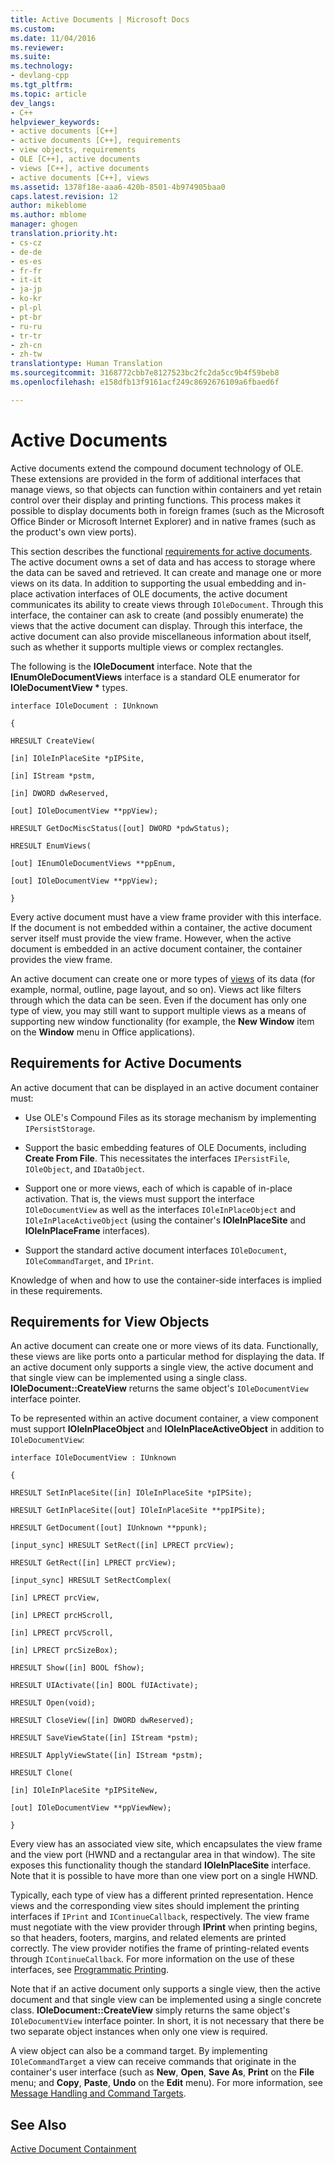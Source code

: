 ```yaml
---
title: Active Documents | Microsoft Docs
ms.custom: 
ms.date: 11/04/2016
ms.reviewer: 
ms.suite: 
ms.technology:
- devlang-cpp
ms.tgt_pltfrm: 
ms.topic: article
dev_langs:
- C++
helpviewer_keywords:
- active documents [C++]
- active documents [C++], requirements
- view objects, requirements
- OLE [C++], active documents
- views [C++], active documents
- active documents [C++], views
ms.assetid: 1378f18e-aaa6-420b-8501-4b974905baa0
caps.latest.revision: 12
author: mikeblome
ms.author: mblome
manager: ghogen
translation.priority.ht:
- cs-cz
- de-de
- es-es
- fr-fr
- it-it
- ja-jp
- ko-kr
- pl-pl
- pt-br
- ru-ru
- tr-tr
- zh-cn
- zh-tw
translationtype: Human Translation
ms.sourcegitcommit: 3168772cbb7e8127523bc2fc2da5cc9b4f59beb8
ms.openlocfilehash: e158dfb13f9161acf249c8692676109a6fbaed6f

---
```

# Active Documents
Active documents extend the compound document technology of OLE. These extensions are provided in the form of additional interfaces that manage views, so that objects can function within containers and yet retain control over their display and printing functions. This process makes it possible to display documents both in foreign frames (such as the Microsoft Office Binder or Microsoft Internet Explorer) and in native frames (such as the product's own view ports).  
  
 This section describes the functional [requirements for active documents](#requirements_for_active_documents). The active document owns a set of data and has access to storage where the data can be saved and retrieved. It can create and manage one or more views on its data. In addition to supporting the usual embedding and in-place activation interfaces of OLE documents, the active document communicates its ability to create views through `IOleDocument`. Through this interface, the container can ask to create (and possibly enumerate) the views that the active document can display. Through this interface, the active document can also provide miscellaneous information about itself, such as whether it supports multiple views or complex rectangles.  
  
 The following is the **IOleDocument** interface. Note that the **IEnumOleDocumentViews** interface is a standard OLE enumerator for **IOleDocumentView \*** types.  
  
 `interface IOleDocument : IUnknown`  
  
 `{`  
  
 `HRESULT CreateView(`  
  
 `[in] IOleInPlaceSite *pIPSite,`  
  
 `[in] IStream *pstm,`  
  
 `[in] DWORD dwReserved,`  
  
 `[out] IOleDocumentView **ppView);`  
  
 `HRESULT GetDocMiscStatus([out] DWORD *pdwStatus);`  
  
 `HRESULT EnumViews(`  
  
 `[out] IEnumOleDocumentViews **ppEnum,`  
  
 `[out] IOleDocumentView **ppView);`  
  
 `}`  
  
 Every active document must have a view frame provider with this interface. If the document is not embedded within a container, the active document server itself must provide the view frame. However, when the active document is embedded in an active document container, the container provides the view frame.  
  
 An active document can create one or more types of [views](#requirements_for_view_objects) of its data (for example, normal, outline, page layout, and so on). Views act like filters through which the data can be seen. Even if the document has only one type of view, you may still want to support multiple views as a means of supporting new window functionality (for example, the **New Window** item on the **Window** menu in Office applications).  
  
##  <a name="requirements_for_active_documents"></a> Requirements for Active Documents  
 An active document that can be displayed in an active document container must:  
  
-   Use OLE's Compound Files as its storage mechanism by implementing `IPersistStorage`.  
  
-   Support the basic embedding features of OLE Documents, including **Create From File**. This necessitates the interfaces `IPersistFile`, `IOleObject`, and `IDataObject`.  
  
-   Support one or more views, each of which is capable of in-place activation. That is, the views must support the interface `IOleDocumentView` as well as the interfaces `IOleInPlaceObject` and `IOleInPlaceActiveObject` (using the container's **IOleInPlaceSite** and **IOleInPlaceFrame** interfaces).  
  
-   Support the standard active document interfaces `IOleDocument`, `IOleCommandTarget`, and `IPrint`.  
  
 Knowledge of when and how to use the container-side interfaces is implied in these requirements.  
  
##  <a name="requirements_for_view_objects"></a> Requirements for View Objects  
 An active document can create one or more views of its data. Functionally, these views are like ports onto a particular method for displaying the data. If an active document only supports a single view, the active document and that single view can be implemented using a single class. **IOleDocument::CreateView** returns the same object's `IOleDocumentView` interface pointer.  
  
 To be represented within an active document container, a view component must support **IOleInPlaceObject** and **IOleInPlaceActiveObject** in addition to `IOleDocumentView`:  
  
 `interface IOleDocumentView : IUnknown`  
  
 `{`  
  
 `HRESULT SetInPlaceSite([in] IOleInPlaceSite *pIPSite);`  
  
 `HRESULT GetInPlaceSite([out] IOleInPlaceSite **ppIPSite);`  
  
 `HRESULT GetDocument([out] IUnknown **ppunk);`  
  
 `[input_sync] HRESULT SetRect([in] LPRECT prcView);`  
  
 `HRESULT GetRect([in] LPRECT prcView);`  
  
 `[input_sync] HRESULT SetRectComplex(`  
  
 `[in] LPRECT prcView,`  
  
 `[in] LPRECT prcHScroll,`  
  
 `[in] LPRECT prcVScroll,`  
  
 `[in] LPRECT prcSizeBox);`  
  
 `HRESULT Show([in] BOOL fShow);`  
  
 `HRESULT UIActivate([in] BOOL fUIActivate);`  
  
 `HRESULT Open(void);`  
  
 `HRESULT CloseView([in] DWORD dwReserved);`  
  
 `HRESULT SaveViewState([in] IStream *pstm);`  
  
 `HRESULT ApplyViewState([in] IStream *pstm);`  
  
 `HRESULT Clone(`  
  
 `[in] IOleInPlaceSite *pIPSiteNew,`  
  
 `[out] IOleDocumentView **ppViewNew);`  
  
 `}`  
  
 Every view has an associated view site, which encapsulates the view frame and the view port (HWND and a rectangular area in that window). The site exposes this functionality though the standard **IOleInPlaceSite** interface. Note that it is possible to have more than one view port on a single HWND.  
  
 Typically, each type of view has a different printed representation. Hence views and the corresponding view sites should implement the printing interfaces if `IPrint` and `IContinueCallback`, respectively. The view frame must negotiate with the view provider through **IPrint** when printing begins, so that headers, footers, margins, and related elements are printed correctly. The view provider notifies the frame of printing-related events through `IContinueCallback`. For more information on the use of these interfaces, see [Programmatic Printing](../mfc/programmatic-printing.md).  
  
 Note that if an active document only supports a single view, then the active document and that single view can be implemented using a single concrete class. **IOleDocument::CreateView** simply returns the same object's `IOleDocumentView` interface pointer. In short, it is not necessary that there be two separate object instances when only one view is required.  
  
 A view object can also be a command target. By implementing `IOleCommandTarget` a view can receive commands that originate in the container's user interface (such as **New**, **Open**, **Save As**, **Print** on the **File** menu; and **Copy**, **Paste**, **Undo** on the **Edit** menu). For more information, see [Message Handling and Command Targets](../mfc/message-handling-and-command-targets.md).  
  
## See Also  
 [Active Document Containment](../mfc/active-document-containment.md)




<!--HONumber=Jan17_HO2-->


